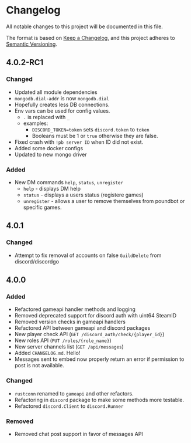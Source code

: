 # Changelog

All notable changes to this project will be documented in this file.

The format is based on [Keep a Changelog](https://keepachangelog.com/en/1.0.0/),
and this project adheres to [Semantic Versioning](https://semver.org/spec/v2.0.0.html).

## 4.0.2-RC1

### Changed

- Updated all module dependencies
- `mongodb.dial-addr` is now `mongodb.dial`
- Hopefully creates less DB connections.
- Env vars can be used for config values.
  - `.` is replaced with `_`
  - examples:
    - `DISCORD_TOKEN=token` sets `discord.token` to `token`
    - Booleans must be 1 or `true` otherwise they are false.
- Fixed crash with `!pb server ID` when ID did not exist.
- Added some docker configs
- Updated to new mongo driver

### Added

- New DM commands `help`, `status`, `unregister`
  - `help` - displays DM help
  - `status` - displays a users status (registere games)
  - `unregister` - allows a user to remove themselves from poundbot or specific games.

## 4.0.1

### Changed

- Attempt to fix removal of accounts on false `GuildDelete` from discord/discordgo

## 4.0.0

### Added

- Refactored gameapi handler methods and logging
- Removed deprecated support for discord auth with uint64 SteamID
- Removed version checks in gameapi handlers
- Refactored API between gameapi and discord packages
- New player check API (`GET /discord_auth/check/{player_id}`)
- New roles API (`PUT /roles/{role_name}`)
- New server channels list (`GET /api/messages`)
- Added `CHANGELOG.md`. Hello!
- Messages sent to embed now properly return an error if permission to post is not available.

### Changed

- `rustconn` renamed to `gameapi` and other refactors.
- Refactoring in `discord` package to make some methods more testable.
- Refactored `discord.Client` to `discord.Runner`

### Removed

- Removed chat post support in favor of messages API
